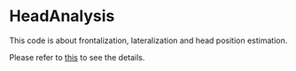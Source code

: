 # HeadAnalysis

  This code is about frontalization, lateralization and head position estimation.
  
  Please refer to [this](https://jeesunkim.com/projects/head_analysis/) to see the details.
  
  
  
